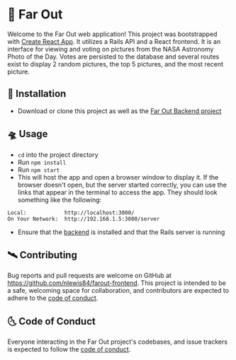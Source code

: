 # :rocket: Far Out

Welcome to the Far Out web application! This project was bootstrapped with [Create React App](https://github.com/facebook/create-react-app). It utilizes a Rails API and a React frontend. It is an interface for viewing and voting on pictures from the NASA Astronomy Photo of the Day. Votes are persisted to the database and several routes exist to display 2 random pictures, the top 5 pictures, and the most recent picture.

## :milky_way: Installation

- Download or clone this project as well as the [Far Out Backend project](https://github.com/nlewis84/farout-backend)

## :flying_saucer: Usage

- `cd` into the project directory
- Run `npm install`
- Run `npm start`
- This will host the app and open a browser window to display it. If the browser doesn't open, but the server started correctly, you can use the links that appear in the terminal to access the app. They should look something like the following:

```
Local:            http://localhost:3000/
On Your Network:  http://192.168.1.5:3000/server
```
- Ensure that the [backend](https://github.com/nlewis84/farout-backend) is installed and that the Rails server is running

## :artificial_satellite: Contributing

Bug reports and pull requests are welcome on GitHub at https://github.com/nlewis84/farout-frontend. This project is intended to be a safe, welcoming space for collaboration, and contributors are expected to adhere to the [code of conduct](https://github.com/nlewis84/farout-frontend/blob/main/CODE_OF_CONDUCT.md).

## :last_quarter_moon_with_face: Code of Conduct

Everyone interacting in the Far Out project's codebases, and issue trackers is expected to follow the [code of conduct](https://github.com/nlewis84/farout-frontend/blob/main/CODE_OF_CONDUCT.md).
